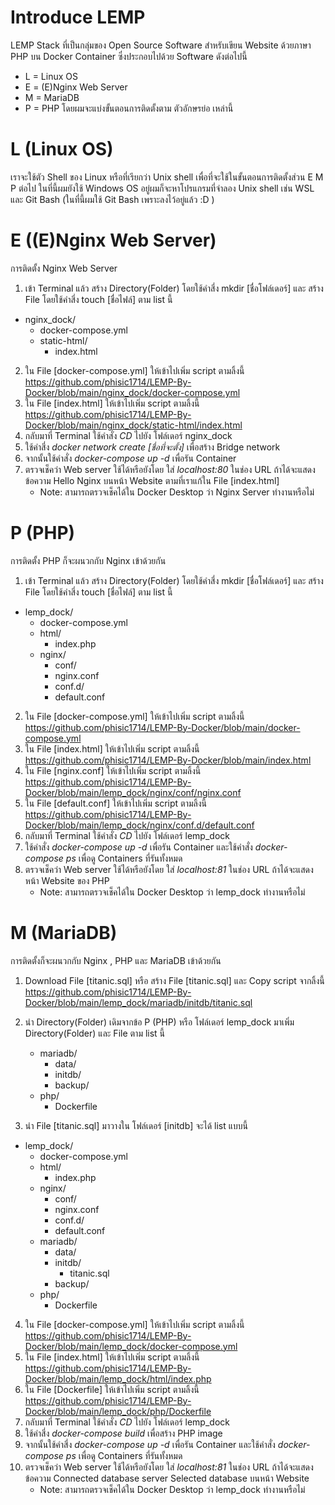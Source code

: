 # Introduce LEMP
LEMP Stack ที่เป็นกลุ่มของ Open Source Software สำหรับเขียน Website ด้วยภาษา PHP บน Docker Container ซึ่งประกอบไปด้วย Software ดังต่อไปนี้
   - L = Linux OS
   - E = (E)Nginx Web Server
   - M = MariaDB
   - P = PHP
โดยผมจะแบ่งขั้นตอนการติดตั้งตาม ตัวอักษรย่อ เหล่านี้

# L (Linux OS)
เราจะใช้ตัว Shell ของ Linux หรือที่เรียกว่า Unix shell เพื่อที่จะใช้ในขั้นตอนการติดตั้งส่วน E M P ต่อไป 
ในที่นี้ผมยังใช้ Windows OS อยู่ผมก็จะหาโปรแกรมที่จำลอง Unix shell เช่น WSL และ Git Bash (ในที่นี้ผมใช้ Git Bash เพราะลงไว้อยู่แล้ว :D )

# E ((E)Nginx Web Server)
การติดตั้ง Nginx Web Server
1. เข้า Terminal แล้ว สร้าง Directory(Folder) โดยใช้คำสี่ง mkdir [ชื่อโฟล์เดอร์] และ สร้าง File โดยใช้คำสี่ง touch [ชื่อไฟล์] ตาม list นี้

 - nginx_dock/
   - docker-compose.yml
   - static-html/
     * index.html

2. ใน File [docker-compose.yml] ให้เข้าไปเพิ่ม script ตามลิ้งนี้ https://github.com/phisic1714/LEMP-By-Docker/blob/main/nginx_dock/docker-compose.yml
3. ใน File [index.html] ให้เข้าไปเพิ่ม script ตามลิ้งนี้ https://github.com/phisic1714/LEMP-By-Docker/blob/main/nginx_dock/static-html/index.html
4. กลับมาที่ Terminal ใช้คำสั่ง *CD* ไปยัง โฟล์เดอร์ nginx_dock 
5. ใช้คำสี่ง *docker network create [ชื่อที่จะตั้ง]* เพื่อสร้าง Bridge network
6. จากนั้นใช้คำสั่ง *docker-compose up -d* เพื่อรัน Container
7. ตรวจเช็คว่า Web server ใช้ได้หรือยังโดย ใส่ *localhost:80* ในช่อง URL ถ้าได้จะแสดงข้อความ Hello Nginx บนหน้า Website ตามที่เราแก้ใน File [index.html]
   * Note: สามารถตรวจเช็คได้ใน Docker Desktop ว่า Nginx Server ทำงานหรือไม่

# P (PHP)
การติดตั้ง PHP ก็จะผนวกกับ Nginx เข้าด้วยกัน
1. เข้า Terminal แล้ว สร้าง Directory(Folder) โดยใช้คำสี่ง mkdir [ชื่อโฟล์เดอร์] และ สร้าง File โดยใช้คำสี่ง touch [ชื่อไฟล์] ตาม list นี้ 

 - lemp_dock/
   - docker-compose.yml
   - html/
     * index.php
   - nginx/
     - conf/
      * nginx.conf
     - conf.d/
      * default.conf

2. ใน File [docker-compose.yml] ให้เข้าไปเพิ่ม script ตามลิ้งนี้ https://github.com/phisic1714/LEMP-By-Docker/blob/main/docker-compose.yml
3. ใน File [index.html] ให้เข้าไปเพิ่ม script ตามลิ้งนี้ https://github.com/phisic1714/LEMP-By-Docker/blob/main/index.html
4. ใน File [nginx.conf] ให้เข้าไปเพิ่ม script ตามลิ้งนี้ https://github.com/phisic1714/LEMP-By-Docker/blob/main/lemp_dock/nginx/conf/nginx.conf
5. ใน File [default.conf] ให้เข้าไปเพิ่ม script ตามลิ้งนี้ https://github.com/phisic1714/LEMP-By-Docker/blob/main/lemp_dock/nginx/conf.d/default.conf
6. กลับมาที่ Terminal ใช้คำสั่ง *CD* ไปยัง โฟล์เดอร์ lemp_dock 
7. ใช้คำสั่ง *docker-compose up -d* เพื่อรัน Container และใช้คำสั่ง *docker-compose ps* เพื่อดู Containers ที่รันทั้งหมด
8. ตรวจเช็คว่า Web server ใช้ได้หรือยังโดย ใส่ *localhost:81* ในช่อง URL ถ้าได้จะแสดง หน้า Website ของ PHP
   * Note: สามารถตรวจเช็คได้ใน Docker Desktop ว่า lemp_dock ทำงานหรือไม่
   
# M (MariaDB)
การติดตั้งก็จะผนวกกับ Nginx , PHP และ MariaDB เข้าด้วยกัน
1. Download File [titanic.sql] หรือ สร้าง File [titanic.sql] และ Copy script จากลิ้งนี้ https://github.com/phisic1714/LEMP-By-Docker/blob/main/lemp_dock/mariadb/initdb/titanic.sql
2. นำ Directory(Folder) เดิมจากข้อ P (PHP) หรือ โฟล์เดอร์ lemp_dock มาเพิ่ม Directory(Folder) และ File ตาม list นี้

   - mariadb/
     - data/
     - initdb/
     - backup/
   - php/
     * Dockerfile
  
3. นำ File [titanic.sql] มาวางใน โฟล์เดอร์ [initdb] จะได้ list แบบนี้

- lemp_dock/
   - docker-compose.yml
   - html/
     * index.php
   - nginx/
     - conf/
      * nginx.conf
     - conf.d/
      * default.conf
   - mariadb/
     - data/
     - initdb/
       * titanic.sql
     - backup/
   - php/
     * Dockerfile

4. ใน File [docker-compose.yml] ให้เข้าไปเพิ่ม script ตามลิ้งนี้ https://github.com/phisic1714/LEMP-By-Docker/blob/main/lemp_dock/docker-compose.yml
5. ใน File [index.html] ให้เข้าไปเพิ่ม script ตามลิ้งนี้ https://github.com/phisic1714/LEMP-By-Docker/blob/main/lemp_dock/html/index.php
6. ใน File [Dockerfile] ให้เข้าไปเพิ่ม script ตามลิ้งนี้ https://github.com/phisic1714/LEMP-By-Docker/blob/main/lemp_dock/php/Dockerfile
7. กลับมาที่ Terminal ใช้คำสั่ง *CD* ไปยัง โฟล์เดอร์ lemp_dock 
8. ใช้คำสี่ง *docker-compose build* เพื่อสร้าง PHP image
9. จากนั้นใช้คำสี่ง *docker-compose up -d* เพื่อรัน Container และใช้คำสั่ง *docker-compose ps* เพื่อดู Containers ที่รันทั้งหมด
10. ตรวจเช็คว่า Web server ใช้ได้หรือยังโดย ใส่ *localhost:81* ในช่อง URL ถ้าได้จะแสดงข้อความ Connected database server Selected database บนหน้า Website
    * Note: สามารถตรวจเช็คได้ใน Docker Desktop ว่า lemp_dock ทำงานหรือไม่    




